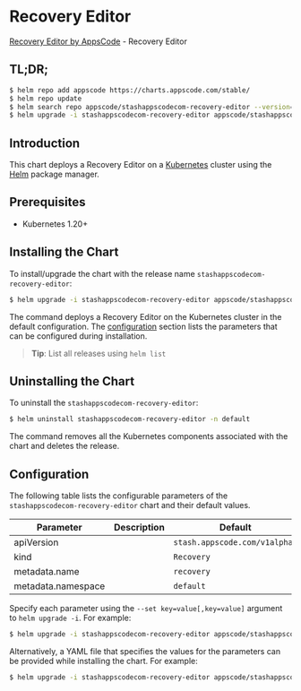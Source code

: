 # Recovery Editor

[Recovery Editor by AppsCode](https://appscode.com) - Recovery Editor

## TL;DR;

```bash
$ helm repo add appscode https://charts.appscode.com/stable/
$ helm repo update
$ helm search repo appscode/stashappscodecom-recovery-editor --version=v0.23.0
$ helm upgrade -i stashappscodecom-recovery-editor appscode/stashappscodecom-recovery-editor -n default --create-namespace --version=v0.23.0
```

## Introduction

This chart deploys a Recovery Editor on a [Kubernetes](http://kubernetes.io) cluster using the [Helm](https://helm.sh) package manager.

## Prerequisites

- Kubernetes 1.20+

## Installing the Chart

To install/upgrade the chart with the release name `stashappscodecom-recovery-editor`:

```bash
$ helm upgrade -i stashappscodecom-recovery-editor appscode/stashappscodecom-recovery-editor -n default --create-namespace --version=v0.23.0
```

The command deploys a Recovery Editor on the Kubernetes cluster in the default configuration. The [configuration](#configuration) section lists the parameters that can be configured during installation.

> **Tip**: List all releases using `helm list`

## Uninstalling the Chart

To uninstall the `stashappscodecom-recovery-editor`:

```bash
$ helm uninstall stashappscodecom-recovery-editor -n default
```

The command removes all the Kubernetes components associated with the chart and deletes the release.

## Configuration

The following table lists the configurable parameters of the `stashappscodecom-recovery-editor` chart and their default values.

|     Parameter      | Description |                 Default                  |
|--------------------|-------------|------------------------------------------|
| apiVersion         |             | <code>stash.appscode.com/v1alpha1</code> |
| kind               |             | <code>Recovery</code>                    |
| metadata.name      |             | <code>recovery</code>                    |
| metadata.namespace |             | <code>default</code>                     |


Specify each parameter using the `--set key=value[,key=value]` argument to `helm upgrade -i`. For example:

```bash
$ helm upgrade -i stashappscodecom-recovery-editor appscode/stashappscodecom-recovery-editor -n default --create-namespace --version=v0.23.0 --set apiVersion=stash.appscode.com/v1alpha1
```

Alternatively, a YAML file that specifies the values for the parameters can be provided while
installing the chart. For example:

```bash
$ helm upgrade -i stashappscodecom-recovery-editor appscode/stashappscodecom-recovery-editor -n default --create-namespace --version=v0.23.0 --values values.yaml
```
